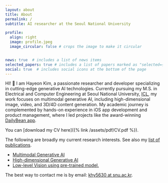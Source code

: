```yaml
---
layout: about
title: About
permalink: /
subtitle: AI researcher at the Seoul National University

profile:
  align: right
  image: profile.jpeg
  image_circular: false # crops the image to make it circular


news: true  # includes a list of news items
selected_papers: true # includes a list of papers marked as "selected={true}"
social: true  # includes social icons at the bottom of the page
---
```


HI! 👋 I am Hayeon Kim, a passionate researcher and developer specializing in cutting-edge generative AI technologies. Currently pursuing my M.S. in Electrical and Computer Engineering at Seoul National University, [ICL](https://icl.snu.ac.kr), my work focuses on multimodal generative AI, including high-dimensional image, video, and 3D/4D content generation. My academic journey is complemented by hands-on experience in iOS app development and product management, where I led projects like the award-winning [DailyBean app](https://apps.apple.com/us/app/dailybean-simplest-journal/id1553223828).

You can [download my CV here]({% link /assets/pdf/CV.pdf %}).

The following are broadly my current research interests. See also my [list of
publications](/publications).
- [Multimodal Generative AI](https://janeyeon.github.io/beyond-scene/)
- [High-dimensional Generative AI](https://janeyeon.github.io/ditto-nerf/)
- [Low-level Vision using pre-trained model.](https://janeyeon.github.io/colora/)

The best way to contact me is by email: [khy5630 at snu.ac.kr](mailto:khy5630@snu.ac.kr).